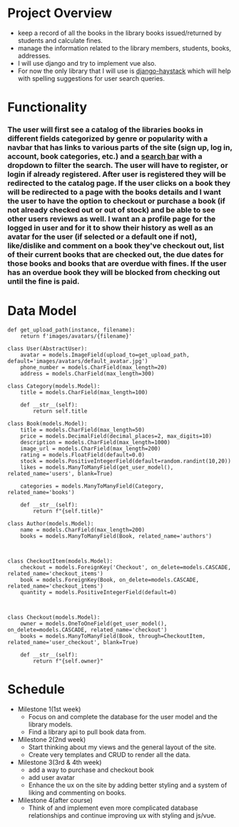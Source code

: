 # **Project Overview**
 - keep a record of all the books in the library books issued/returned by students and calculate fines.
 - manage the information related to the library members, students, books, addresses.
 - I will use django and try to implement vue also.
 - For now the only library that I will use is [django-haystack](https://github.com/django-haystack/django-haystack) which will help with spelling suggestions for user search queries. 



# **Functionality**
### The user will first see a catalog of the libraries books in different fields categorized by genre or popularity with a navbar that has links to various parts of the site (sign up, log in, account, book categories, etc.) and a [search bar](https://getbootstrap.com/docs/5.1/forms/input-group/#buttons-with-dropdowns) with a dropdown to filter the search. The user will have to register, or login if already registered. After user is registered they will be redirected to the catalog page. If the user clicks on a book they will be redirected to a page with the books details and I want the user to have the option to checkout or purchase a book (if not already checked out or out of stock) and be able to see other users reviews as well. I want an a profile page for the logged in user and for it to show their history as well as an avatar for the user (if selected or a default one if not), like/dislike and comment on a book they've checkout out, list of their current books that are checked out, the due dates for those books and books that are overdue with fines. If the user has an overdue book they will be blocked from checking out until the fine is paid. 


# **Data Model**
```
def get_upload_path(instance, filename):
    return f'images/avatars/{filename}'

class User(AbstractUser):
    avatar = models.ImageField(upload_to=get_upload_path, default='images/avatars/default_avatar.jpg')
    phone_number = models.CharField(max_length=20)
    address = models.CharField(max_length=300)

class Category(models.Model):
    title = models.CharField(max_length=100)

    def __str__(self):
        return self.title

class Book(models.Model):
    title = models.CharField(max_length=50)
    price = models.DecimalField(decimal_places=2, max_digits=10)
    description = models.CharField(max_length=1000)
    image_url = models.CharField(max_length=200)
    rating = models.FloatField(default=0.0)
    stock = models.PositiveIntegerField(default=random.randint(10,20))
    likes = models.ManyToManyField(get_user_model(), related_name='users', blank=True)

    categories = models.ManyToManyField(Category, related_name='books')

    def __str__(self):
        return f"{self.title}"

class Author(models.Model):
    name = models.CharField(max_length=200)
    books = models.ManyToManyField(Book, related_name='authors')



class CheckoutItem(models.Model):
    checkout = models.ForeignKey('Checkout', on_delete=models.CASCADE, related_name='checkout_items')
    book = models.ForeignKey(Book, on_delete=models.CASCADE, related_name='checkout_items')
    quantity = models.PositiveIntegerField(default=0)



class Checkout(models.Model):
    owner = models.OneToOneField(get_user_model(), on_delete=models.CASCADE, related_name='checkout')
    books = models.ManyToManyField(Book, through=CheckoutItem, related_name='user_checkout', blank=True)

    def __str__(self):
        return f"{self.owner}"
```

#  **Schedule**
- Milestone 1(1st week)
  - Focus on and complete the database for the user model and the library models.
  - Find a library api to pull book data from.
- Milestone 2(2nd week)
  - Start thinking about my views and the general layout of the site.
  - Create very templates and CRUD to render all the data.
- Milestone 3(3rd & 4th week)
  - add a way to purchase and checkout book
  - add user avatar
  - Enhance the ux on the site by adding better styling and a system of liking and commenting on books.
- Milestone 4(after course)
  - Think of and implement even more complicated database relationships and continue improving ux with styling and js/vue.
